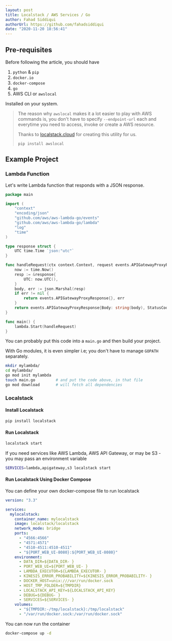 ```yaml
---
layout: post
title: Localstack / AWS Services / Go
author: Fahad Siddiqui
authorUrl: https://github.com/fahadsiddiqui
date: "2020-11-20 18:56:41"
---
```


## Pre-requisites

Before following the article, you should have

1. `python` & `pip`
2. `docker.io`
3. `docker-compose`
4. `go`
5. AWS CLI or `awslocal`

Installed on your system.

> The reason why `awslocal` makes it a lot easier to play with AWS commands is, you don't have to specify `--endpoint-url` each and everytime you need to
> access, invoke or create a AWS resource.
>
> Thanks to [localstack.cloud](https://localstack.cloud) for creating this utility for us.
>
> ```
> pip install awslocal
> ```

## Example Project

### Lambda Function

Let's write Lambda function that responds with a JSON response.

```go
package main

import (
	"context"
	"encoding/json"
	"github.com/aws/aws-lambda-go/events"
	"github.com/aws/aws-lambda-go/lambda"
	"log"
	"time"
)

type response struct {
	UTC time.Time `json:"utc"`
}

func handleRequest(ctx context.Context, request events.APIGatewayProxyRequest) (events.APIGatewayProxyResponse, error) {
	now := time.Now()
	resp := &response{
		UTC: now.UTC(),
	}
	body, err := json.Marshal(resp)
	if err != nil {
		return events.APIGatewayProxyResponse{}, err
	}
	return events.APIGatewayProxyResponse{Body: string(body), StatusCode: 200}, nil
}

func main() {
	lambda.Start(handleRequest)
}
```

You can probably put this code into a `main.go` and then build your project.

With Go modules, it is even simpler i.e; you don't have to manage `GOPATH` separately.

```bash
mkdir mylambda/
cd mylambda/
go mod init mylambda
touch main.go         # and put the code above, in that file
go mod download       # will fetch all dependencies
```

### Localstack

#### Install Localstack

```bash
pip install localstack
```

#### Run Localstack

```bash
localstack start
```

If you need services like AWS Lambda, AWS API Gateway, or may be S3 - you may pass an environment variable

```bash
SERVICES=lambda,apigateway,s3 localstack start
```

#### Run Localstack Using Docker Compose

You can define your own docker-compose file to run localstack

```yml
version: "3.3"

services:
  mylocalstack:
    container_name: mylocalstack
    image: localstack/localstack
    network_mode: bridge
    ports:
      - "4566:4566"
      - "4571:4571"
      - "4510-4511:4510-4511"
      - "${PORT_WEB_UI-8080}:${PORT_WEB_UI-8080}"
    environment:
      - DATA_DIR=${DATA_DIR- }
      - PORT_WEB_UI=${PORT_WEB_UI- }
      - LAMBDA_EXECUTOR=${LAMBDA_EXECUTOR- }
      - KINESIS_ERROR_PROBABILITY=${KINESIS_ERROR_PROBABILITY- }
      - DOCKER_HOST=unix:///var/run/docker.sock
      - HOST_TMP_FOLDER=${TMPDIR}
      - LOCALSTACK_API_KEY=${LOCALSTACK_API_KEY}
      - DEBUG=${DEBUG- }
      - SERVICES=${SERVICES- }
    volumes:
      - "${TMPDIR:-/tmp/localstack}:/tmp/localstack"
      - "/var/run/docker.sock:/var/run/docker.sock"
```

You can now run the container

```bash
docker-compose up -d
```
